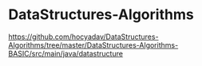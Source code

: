 # DataStructures-Algorithms 
https://github.com/hocyadav/DataStructures-Algorithms/tree/master/DataStructures-Algorithms-BASIC/src/main/java/datastructure

